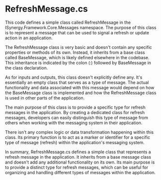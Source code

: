 # RefreshMessage.cs

This code defines a simple class called RefreshMessage in the ISynergy.Framework.Core.Messages namespace. The purpose of this class is to represent a message that can be used to signal a refresh or update action in an application.

The RefreshMessage class is very basic and doesn't contain any specific properties or methods of its own. Instead, it inherits from a base class called BaseMessage, which is likely defined elsewhere in the codebase. This inheritance is indicated by the colon (:) followed by BaseMessage in the class declaration.

As for inputs and outputs, this class doesn't explicitly define any. It's essentially an empty class that serves as a type of message. The actual functionality and data associated with this message would depend on how the BaseMessage class is implemented and how the RefreshMessage class is used in other parts of the application.

The main purpose of this class is to provide a specific type for refresh messages in the application. By creating a dedicated class for refresh messages, developers can easily distinguish this type of message from others when working with the messaging system in their application.

There isn't any complex logic or data transformation happening within this class. Its primary function is to act as a marker or identifier for a specific type of message (refresh) within the application's messaging system.

In summary, RefreshMessage.cs defines a simple class that represents a refresh message in the application. It inherits from a base message class and doesn't add any additional functionality on its own. Its main purpose is to provide a distinct type for refresh messages, which can be useful for organizing and handling different types of messages within the application.